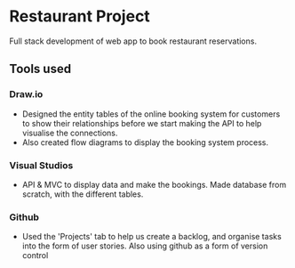 # Restaurant Project
Full stack development of web app to book restaurant reservations.

## Tools used
### Draw.io
- Designed the entity tables of the online booking system for customers to show their relationships before we start making the API to help visualise the connections.
- Also created flow diagrams to display the booking system process.
                   
### Visual Studios
- API & MVC to display data and make the bookings. Made database from scratch, with the different tables.

### Github
- Used the 'Projects' tab to help us create a backlog, and organise tasks into the form of user stories. Also using github as a form of version control
